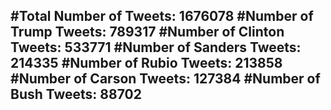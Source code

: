 #Total Number of Tweets: 1676078 
#Number of Trump Tweets: 789317
#Number of Clinton Tweets: 533771
#Number of Sanders Tweets: 214335
#Number of Rubio Tweets: 213858
#Number of Carson Tweets: 127384
#Number of Bush Tweets: 88702
---
